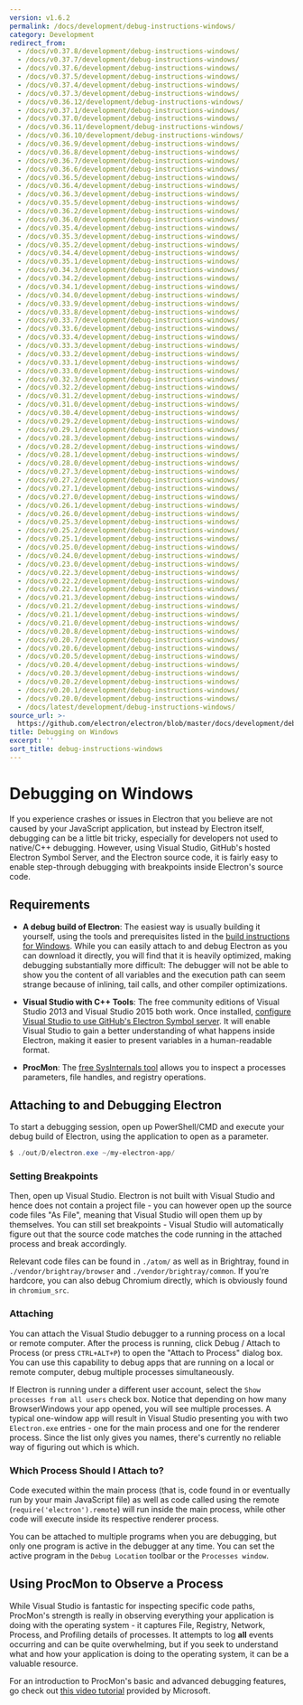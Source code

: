 ```yaml
---
version: v1.6.2
permalink: /docs/development/debug-instructions-windows/
category: Development
redirect_from:
  - /docs/v0.37.8/development/debug-instructions-windows/
  - /docs/v0.37.7/development/debug-instructions-windows/
  - /docs/v0.37.6/development/debug-instructions-windows/
  - /docs/v0.37.5/development/debug-instructions-windows/
  - /docs/v0.37.4/development/debug-instructions-windows/
  - /docs/v0.37.3/development/debug-instructions-windows/
  - /docs/v0.36.12/development/debug-instructions-windows/
  - /docs/v0.37.1/development/debug-instructions-windows/
  - /docs/v0.37.0/development/debug-instructions-windows/
  - /docs/v0.36.11/development/debug-instructions-windows/
  - /docs/v0.36.10/development/debug-instructions-windows/
  - /docs/v0.36.9/development/debug-instructions-windows/
  - /docs/v0.36.8/development/debug-instructions-windows/
  - /docs/v0.36.7/development/debug-instructions-windows/
  - /docs/v0.36.6/development/debug-instructions-windows/
  - /docs/v0.36.5/development/debug-instructions-windows/
  - /docs/v0.36.4/development/debug-instructions-windows/
  - /docs/v0.36.3/development/debug-instructions-windows/
  - /docs/v0.35.5/development/debug-instructions-windows/
  - /docs/v0.36.2/development/debug-instructions-windows/
  - /docs/v0.36.0/development/debug-instructions-windows/
  - /docs/v0.35.4/development/debug-instructions-windows/
  - /docs/v0.35.3/development/debug-instructions-windows/
  - /docs/v0.35.2/development/debug-instructions-windows/
  - /docs/v0.34.4/development/debug-instructions-windows/
  - /docs/v0.35.1/development/debug-instructions-windows/
  - /docs/v0.34.3/development/debug-instructions-windows/
  - /docs/v0.34.2/development/debug-instructions-windows/
  - /docs/v0.34.1/development/debug-instructions-windows/
  - /docs/v0.34.0/development/debug-instructions-windows/
  - /docs/v0.33.9/development/debug-instructions-windows/
  - /docs/v0.33.8/development/debug-instructions-windows/
  - /docs/v0.33.7/development/debug-instructions-windows/
  - /docs/v0.33.6/development/debug-instructions-windows/
  - /docs/v0.33.4/development/debug-instructions-windows/
  - /docs/v0.33.3/development/debug-instructions-windows/
  - /docs/v0.33.2/development/debug-instructions-windows/
  - /docs/v0.33.1/development/debug-instructions-windows/
  - /docs/v0.33.0/development/debug-instructions-windows/
  - /docs/v0.32.3/development/debug-instructions-windows/
  - /docs/v0.32.2/development/debug-instructions-windows/
  - /docs/v0.31.2/development/debug-instructions-windows/
  - /docs/v0.31.0/development/debug-instructions-windows/
  - /docs/v0.30.4/development/debug-instructions-windows/
  - /docs/v0.29.2/development/debug-instructions-windows/
  - /docs/v0.29.1/development/debug-instructions-windows/
  - /docs/v0.28.3/development/debug-instructions-windows/
  - /docs/v0.28.2/development/debug-instructions-windows/
  - /docs/v0.28.1/development/debug-instructions-windows/
  - /docs/v0.28.0/development/debug-instructions-windows/
  - /docs/v0.27.3/development/debug-instructions-windows/
  - /docs/v0.27.2/development/debug-instructions-windows/
  - /docs/v0.27.1/development/debug-instructions-windows/
  - /docs/v0.27.0/development/debug-instructions-windows/
  - /docs/v0.26.1/development/debug-instructions-windows/
  - /docs/v0.26.0/development/debug-instructions-windows/
  - /docs/v0.25.3/development/debug-instructions-windows/
  - /docs/v0.25.2/development/debug-instructions-windows/
  - /docs/v0.25.1/development/debug-instructions-windows/
  - /docs/v0.25.0/development/debug-instructions-windows/
  - /docs/v0.24.0/development/debug-instructions-windows/
  - /docs/v0.23.0/development/debug-instructions-windows/
  - /docs/v0.22.3/development/debug-instructions-windows/
  - /docs/v0.22.2/development/debug-instructions-windows/
  - /docs/v0.22.1/development/debug-instructions-windows/
  - /docs/v0.21.3/development/debug-instructions-windows/
  - /docs/v0.21.2/development/debug-instructions-windows/
  - /docs/v0.21.1/development/debug-instructions-windows/
  - /docs/v0.21.0/development/debug-instructions-windows/
  - /docs/v0.20.8/development/debug-instructions-windows/
  - /docs/v0.20.7/development/debug-instructions-windows/
  - /docs/v0.20.6/development/debug-instructions-windows/
  - /docs/v0.20.5/development/debug-instructions-windows/
  - /docs/v0.20.4/development/debug-instructions-windows/
  - /docs/v0.20.3/development/debug-instructions-windows/
  - /docs/v0.20.2/development/debug-instructions-windows/
  - /docs/v0.20.1/development/debug-instructions-windows/
  - /docs/v0.20.0/development/debug-instructions-windows/
  - /docs/latest/development/debug-instructions-windows/
source_url: >-
  https://github.com/electron/electron/blob/master/docs/development/debug-instructions-windows.md
title: Debugging on Windows
excerpt: ''
sort_title: debug-instructions-windows
---
```

# Debugging on Windows

If you experience crashes or issues in Electron that you believe are not caused by your JavaScript application, but instead by Electron itself, debugging can be a little bit tricky, especially for developers not used to native/C++ debugging. However, using Visual Studio, GitHub's hosted Electron Symbol Server, and the Electron source code, it is fairly easy to enable step-through debugging with breakpoints inside Electron's source code.

## Requirements

*   **A debug build of Electron**: The easiest way is usually building it yourself, using the tools and prerequisites listed in the [build instructions for Windows]({{site.baseurl}}/docs/development/build-instructions-windows). While you can easily attach to and debug Electron as you can download it directly, you will find that it is heavily optimized, making debugging substantially more difficult: The debugger will not be able to show you the content of all variables and the execution path can seem strange because of inlining, tail calls, and other compiler optimizations.

*   **Visual Studio with C++ Tools**: The free community editions of Visual Studio 2013 and Visual Studio 2015 both work. Once installed, [configure Visual Studio to use GitHub's Electron Symbol server]({{site.baseurl}}/docs/development/setting-up-symbol-server). It will enable Visual Studio to gain a better understanding of what happens inside Electron, making it easier to present variables in a human-readable format.

*   **ProcMon**: The [free SysInternals tool](https://technet.microsoft.com/en-us/sysinternals/processmonitor.aspx) allows you to inspect a processes parameters, file handles, and registry operations.

## Attaching to and Debugging Electron

To start a debugging session, open up PowerShell/CMD and execute your debug build of Electron, using the application to open as a parameter.

```powershell
$ ./out/D/electron.exe ~/my-electron-app/
```

### Setting Breakpoints

Then, open up Visual Studio. Electron is not built with Visual Studio and hence does not contain a project file - you can however open up the source code files "As File", meaning that Visual Studio will open them up by themselves. You can still set breakpoints - Visual Studio will automatically figure out that the source code matches the code running in the attached process and break accordingly.

Relevant code files can be found in `./atom/` as well as in Brightray, found in `./vendor/brightray/browser` and `./vendor/brightray/common`. If you're hardcore, you can also debug Chromium directly, which is obviously found in `chromium_src`.

### Attaching

You can attach the Visual Studio debugger to a running process on a local or remote computer. After the process is running, click Debug / Attach to Process (or press `CTRL+ALT+P`) to open the "Attach to Process" dialog box. You can use this capability to debug apps that are running on a local or remote computer, debug multiple processes simultaneously.

If Electron is running under a different user account, select the `Show processes from all users` check box. Notice that depending on how many BrowserWindows your app opened, you will see multiple processes. A typical one-window app will result in Visual Studio presenting you with two `Electron.exe` entries - one for the main process and one for the renderer process. Since the list only gives you names, there's currently no reliable way of figuring out which is which.

### Which Process Should I Attach to?

Code executed within the main process (that is, code found in or eventually run by your main JavaScript file) as well as code called using the remote (`require('electron').remote`) will run inside the main process, while other code will execute inside its respective renderer process.

You can be attached to multiple programs when you are debugging, but only one program is active in the debugger at any time. You can set the active program in the `Debug Location` toolbar or the `Processes window`.

## Using ProcMon to Observe a Process

While Visual Studio is fantastic for inspecting specific code paths, ProcMon's strength is really in observing everything your application is doing with the operating system - it captures File, Registry, Network, Process, and Profiling details of processes. It attempts to log **all** events occurring and can be quite overwhelming, but if you seek to understand what and how your application is doing to the operating system, it can be a valuable resource.

For an introduction to ProcMon's basic and advanced debugging features, go check out [this video tutorial](https://channel9.msdn.com/shows/defrag-tools/defrag-tools-4-process-monitor) provided by Microsoft.

